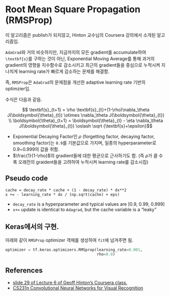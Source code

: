 # Root Mean Square Propagation (RMSProp)

이 알고리즘은 publish가 되지않고, Hinton 교수님의 Coursera 강의에서 소개된 알고리즘임.

`AdaGrad`와 거의 비슷하지만, 지금까지의 모든 gradient를 accumulate하여 `\textbf{s}`를 구하는 것이 아닌, Exponential Moving Average를 통해 과거의 gradient의 영향을 지수함수로 감소시키고 최근의 gradient들을 중심으로 누적시켜 지나치게 learning rate가 빠르게 감소하는 문제를 해결함. 

즉, `RMSProp`은 `AdaGrad`의 문제점을 개선한 adaptive learning rate 기반의 optimzier임.

수식은 다음과 같음.

$$
\textbf{s}_{t+1} = \rho \textbf{s}_{t}+(1-\rho)\nabla_\theta J(\boldsymbol{\theta}_{t}) \otimes \nabla_\theta J(\boldsymbol{\theta}_{t}) \\
\boldsymbol{\theta}_{t+1} = \boldsymbol{\theta}_{t} - \eta \nabla_\theta J(\boldsymbol{\theta}_{t}) \oslash \sqrt {\textbf{s}+\epsilon}$$

* Exponential Decaying Factor인 $\rho$ (forgetting factor, decaying factor, smoothing factor)는 `0.9`를 기본값으로 가지며, 일종의 hyperparameter로 0.9~0.999의 값을 취함.
* $\frac{1}{1-\rho}$의 gradient들에 대한 평균으로 근사하기도 함. (즉 $\rho$가 클 수록 오래전의 graident들을 고려하여 누적시켜 learning rate를 감소시킴)

## Pseudo code

```
cache = decay_rate * cache + (1 - decay_rate) * dx**2
x += - learning_rate * dx / (np.sqrt(cache) + eps)
```

* `decay_rate` is a hyperparameter and typical values are [0.9, 0.99, 0.999]
* `x+=` update is identical to `Adagrad`, but the cache variable is a “leaky”

## Keras에서의 구현.

아래와 같이 `RMSProp` optimizer 객체를 생성하여 `fit`에 넘겨주면 됨.

```Python
optimizer = tf.keras.optimizers.RMSprop(learning_rate=0.001,
                                        rho=0.9)
```

## References

* [slide 29 of Lecture 6 of Geoff Hinton’s Coursera class.](http://www.cs.toronto.edu/~tijmen/csc321/slides/lecture_slides_lec6.pdf)
* [CS231n Convolutional Neural Networks for Visual Recognition](https://cs231n.github.io/neural-networks-3/#RMSprop)